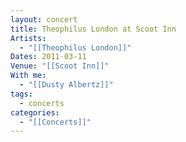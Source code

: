 ```yaml
---
layout: concert
title: Theophilus London at Scoot Inn
Artists:
  - "[[Theophilus London]]"
Dates: 2011-03-11
Venue: "[[Scoot Inn]]"
With me:
  - "[[Dusty Albertz]]"
tags:
  - concerts
categories:
  - "[[Concerts]]"
---
```


